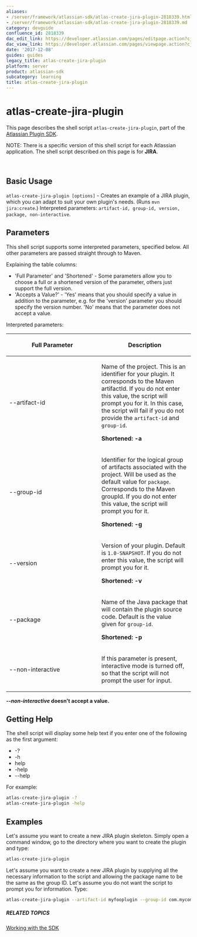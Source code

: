 ```yaml
---
aliases:
- /server/framework/atlassian-sdk/atlas-create-jira-plugin-2818339.html
- /server/framework/atlassian-sdk/atlas-create-jira-plugin-2818339.md
category: devguide
confluence_id: 2818339
dac_edit_link: https://developer.atlassian.com/pages/editpage.action?cjm=wozere&pageId=2818339
dac_view_link: https://developer.atlassian.com/pages/viewpage.action?cjm=wozere&pageId=2818339
date: '2017-12-08'
guides: guides
legacy_title: atlas-create-jira-plugin
platform: server
product: atlassian-sdk
subcategory: learning
title: atlas-create-jira-plugin
---
```

# atlas-create-jira-plugin

This page describes the shell script `atlas-create-jira-plugin`, part of the [Atlassian Plugin SDK](/server/framework/atlassian-sdk/working-with-the-sdk). 

NOTE: There is a specific version of this shell script for each Atlassian application. The shell script described on this page is for **JIRA**.

 

## Basic Usage

`atlas-create-jira-plugin [options]` - Creates an example of a JIRA plugin, which you can adapt to suit your own plugin's needs. (Runs `mvn jira:create`.) Interpreted parameters: `artifact-id, group-id, version, package, non-interactive`.

## Parameters

This shell script supports some interpreted parameters, specified below. All other parameters are passed straight through to Maven.

Explaining the table columns:

-   'Full Parameter' and 'Shortened' - Some parameters allow you to choose a full or a shortened version of the parameter, others just support the full version.
-   'Accepts a Value?' - 'Yes' means that you should specify a value in addition to the parameter, e.g. for the 'version' parameter you should specify the version number. 'No' means that the parameter does not accept a value.

Interpreted parameters:

<table>
<colgroup>
<col style="width: 50%" />
<col style="width: 50%" />
</colgroup>
<thead>
<tr class="header">
<th><p>Full Parameter</p></th>
<th><p>Description</p></th>
</tr>
</thead>
<tbody>
<tr class="odd">
<td><p>--artifact-id</p></td>
<td><p>Name of the project. This is an identifier for your plugin. It corresponds to the Maven artifactId. If you do not enter this value, the script will prompt you for it. In this case, the script will fail if you do not provide the <code>artifact-id</code> and <code>group-id</code>.</p>
<p><strong>Shortened: -a</strong></p></td>
</tr>
<tr class="even">
<td><p>--group-id</p></td>
<td><p>Identifier for the logical group of artifacts associated with the project. Will be used as the default value for <code>package</code>. Corresponds to the Maven groupId. If you do not enter this value, the script will prompt you for it.</p>
<p><strong>Shortened: -g</strong></p></td>
</tr>
<tr class="odd">
<td><p>--version</p></td>
<td><p>Version of your plugin. Default is <code>1.0-SNAPSHOT</code>. If you do not enter this value, the script will prompt you for it.</p>
<p><strong>Shortened: -v</strong></p></td>
</tr>
<tr class="even">
<td><p>--package</p></td>
<td><p>Name of the Java package that will contain the plugin source code. Default is the value given for <code>group-id</code>.</p>
<p><strong>Shortened: -p</strong></p></td>
</tr>
<tr class="odd">
<td><p>--non-interactive</p></td>
<td><p>If this parameter is present, interactive mode is turned off, so that the script will not prompt the user for input.</p></td>
</tr>
</tbody>
</table>

***--non-interactive* doesn't accept a value.**

## Getting Help

The shell script will display some help text if you enter one of the following as the first argument:

-   -?
-   -h
-   help
-   -help
-   --help

For example:

``` bash
atlas-create-jira-plugin -?
atlas-create-jira-plugin -help
```

## Examples

Let's assume you want to create a new JIRA plugin skeleton. Simply open a command window, go to the directory where you want to create the plugin and type:

``` bash
atlas-create-jira-plugin
```

Let's assume you want to create a new JIRA plugin by supplying all the necessary information to the script and allowing the package name to be the same as the group ID. Let's assume you do not want the script to prompt you for information. Type:

``` bash
atlas-create-jira-plugin --artifact-id myfooplugin --group-id com.mycompany.plugins --version 1.0 --non-interactive
```

##### RELATED TOPICS

[Working with the SDK](/server/framework/atlassian-sdk/working-with-the-sdk)



















































































































































































































































